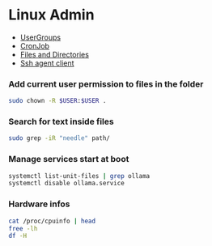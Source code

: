 # Linux Admin

- [UserGroups](./ubuntu/user_groups.md)
- [CronJob](./ubuntu/cronjob.md)
- [Files and Directories](./files_directories.md)
- [Ssh agent client](./ubuntu/ssh.md)

### Add current user permission to files in the folder
```sh
sudo chown -R $USER:$USER .
```
### Search for text inside files
```sh
sudo grep -iR "needle" path/
```
### Manage services start at boot
```sh
systemctl list-unit-files | grep ollama
systemctl disable ollama.service
```
### Hardware infos
```sh
cat /proc/cpuinfo | head
free -lh
df -H
```
